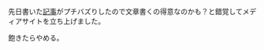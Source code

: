 
先日書いた[記事](https://b.hatena.ne.jp/entry/s/zenn.dev/poteboy/articles/e236b87250b26c)がプチバズりしたので文章書くの得意なのかも？と錯覚してメディアサイトを立ち上げました。

飽きたらやめる。